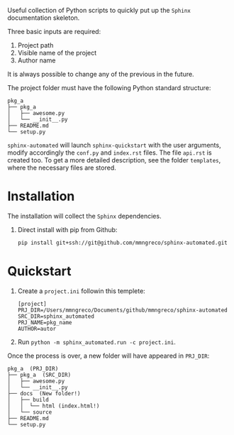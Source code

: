 Useful collection of Python scripts to quickly put up the `Sphinx`
documentation skeleton.

Three basic inputs are required:
1. Project path
1. Visible name of the project
1. Author name

It is always possible to change any of the previous in the future.

The project folder must have the following Python standard structure:

```
pkg_a
├── pkg_a
│   ├── awesome.py
│   └── __init__.py
├── README.md
└── setup.py
```

`sphinx-automated` will launch `sphinx-quickstart` with the user arguments,
modify accordingly the `conf.py` and `index.rst` files. The file `api.rst` is
created too. To get a more detailed description, see the folder `templates`,
where the necessary files are stored.

# Installation

The installation will collect the `Sphinx` dependencies.

1. Direct install with pip from Github:

    ```bash
    pip install git+ssh://git@github.com/mmngreco/sphinx-automated.git
    ```

# Quickstart

1. Create a `project.ini` followin this templete:
    ```
    [project]
    PRJ_DIR=/Users/mmngreco/Documents/github/mmngreco/sphinx-automated
    SRC_DIR=sphinx_automated
    PRJ_NAME=pkg_name
    AUTHOR=autor
    ```
1. Run `python -m sphinx_automated.run -c project.ini`.


Once the process is over, a new folder will have appeared in `PRJ_DIR`:

```
pkg_a  (PRJ_DIR)
├── pkg_a  (SRC_DIR)
│   ├── awesome.py
│   └── __init__.py
├── docs  (New folder!)
│   ├── build
│   │  └── html (index.html!)
│   └── source
├── README.md
└── setup.py

```
